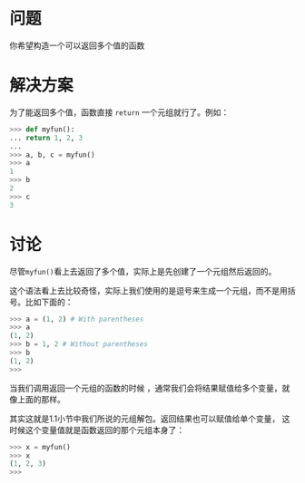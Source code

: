 # 问题
你希望构造一个可以返回多个值的函数

# 解决方案
为了能返回多个值，函数直接 `return` 一个元组就行了。例如：
```python
>>> def myfun():
... return 1, 2, 3
...
>>> a, b, c = myfun()
>>> a
1
>>> b
2
>>> c
3
```

# 讨论
尽管`myfun()`看上去返回了多个值，实际上是先创建了一个元组然后返回的。

这个语法看上去比较奇怪，实际上我们使用的是逗号来生成一个元组，而不是用括号。比如下面的：
```python
>>> a = (1, 2) # With parentheses
>>> a
(1, 2)
>>> b = 1, 2 # Without parentheses
>>> b
(1, 2)
>>>
```

当我们调用返回一个元组的函数的时候 ，通常我们会将结果赋值给多个变量，就像上面的那样。 

其实这就是1.1小节中我们所说的元组解包。返回结果也可以赋值给单个变量， 这时候这个变量值就是函数返回的那个元组本身了：
```python
>>> x = myfun()
>>> x
(1, 2, 3)
>>>
```


